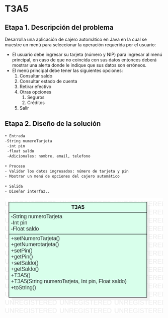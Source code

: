 # T3A5

## Etapa 1. Descripción del problema

Desarrolla una aplicación de cajero automático en Java en la cual se muestre un menú para seleccionar la operación requerida por el usuario:
- El usuario debe ingresar su tarjeta (número y NIP) para ingresar al menú principal, en caso de que no coincida con sus datos entonces deberá mostrar una alerta donde le indique que sus datos son erróneos.
- El menú principal debe tener las siguientes opciones:
	1. Consultar saldo
	2. Consultar estado de cuenta
	3. Retirar efectivo
	4. Otras opciones
		1. Seguros
		2. Créditos
	5. Salir
	
## Etapa 2. Diseño de la solución

	• Entrada 
	-String numeroTarjeta
	 -int pin
	 -float saldo
	 -Adicionales: nombre, email, telefono
	
	• Proceso
	- Validar los datos ingresados: número de tarjeta y pin
	- Mostrar un menú de opciones del cajero automático
	
	• Salida 
	- Diseñar interfaz..

![](https://github.com/DulceSP/T3A5/blob/main/73A5-2232.png?raw=true)
